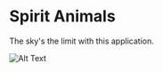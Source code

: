 # Spirit Animals

The sky's the limit with this application.

![Alt Text](https://media.giphy.com/media/vFKqnCdLPNOKc/giphy.gif)
